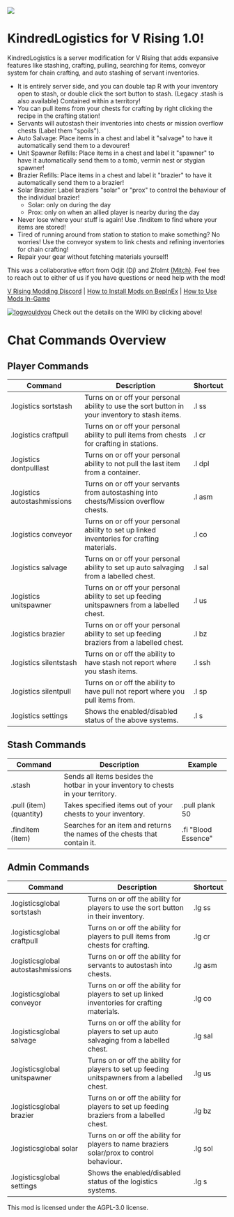 ![](logo.png)
# KindredLogistics for V Rising 1.0!
KindredLogistics is a server modification for V Rising that adds expansive features like stashing, crafting, pulling, searching for items, conveyor system for chain crafting, and auto stashing of servant inventories.

- It is entirely server side, and you can double tap R with your inventory open to stash, or double click the sort button to stash. (Legacy .stash is also available) Contained within a territory!
- You can pull items from your chests for crafting by right clicking the recipe in the crafting station!
- Servants will autostash their inventories into chests or mission overflow chests (Label them "spoils").
- Auto Salvage: Place items in a chest and label it "salvage" to have it automatically send them to a devourer!
- Unit Spawner Refills: Place items in a chest and label it "spawner" to have it automatically send them to a tomb, vermin nest or stygian spawner!
- Brazier Refills: Place items in a chest and label it "brazier" to have it automatically send them to a brazier!
- Solar Brazier: Label braziers "solar" or "prox" to control the behaviour of the individual brazier! 
  - Solar: only on during the day
  - Prox: only on when an allied player is nearby during the day
- Never lose where your stuff is again! Use .finditem to find where your items are stored!
- Tired of running around from station to station to make something? No worries! Use the conveyor system to link chests and refining inventories for chain crafting!
- Repair your gear without fetching materials yourself!

This was a collaborative effort from Odjit (Dj) and Zfolmt [(Mitch)](https://www.patreon.com/join/4865914). Feel free to reach out to either of us if you have questions or need help with the mod!


[V Rising Modding Discord](https://vrisingmods.com/discord) | [How to Install Mods on BepInEx](https://wiki.vrisingmods.com/user/Mod_Install.html) | [How to Use Mods In-Game](https://wiki.vrisingmods.com/user/Using_Server_Mods.html)


[![logwouldyou](https://github.com/user-attachments/assets/4412fd55-cf6d-488b-9e40-77fba9f83afa)](https://github.com/Odjit/KindredLogistics/wiki)
Check out the details on the WIKI by clicking above!

# Chat Commands Overview

## Player Commands

| Command                          | Description                                                                                   | Shortcut     |
|----------------------------------|-----------------------------------------------------------------------------------------------|--------------|
| .logistics sortstash             | Turns on or off your personal ability to use the sort button in your inventory to stash items. | .l ss        |
| .logistics craftpull             | Turns on or off your personal ability to pull items from chests for crafting in stations.      | .l cr        |
| .logistics dontpulllast          | Turns on or off your personal ability to not pull the last item from a container.              | .l dpl       |
| .logistics autostashmissions     | Turns on or off your servants from autostashing into chests/Mission overflow chests.           | .l asm       |
| .logistics conveyor               | Turns on or off your personal ability to set up linked inventories for crafting materials.    | .l co        |
| .logistics salvage               | Turns on or off your personal ability to set up auto salvaging from a labelled chest.          | .l sal       |
| .logistics unitspawner            | Turns on or off your personal ability to set up feeding unitspawners from a labelled chest.   | .l us        |
| .logistics brazier               | Turns on or off your personal ability to set up feeding braziers from a labelled chest.        | .l bz        |
| .logistics silentstash            | Turns on or off the ability to have stash not report where you stash items.                   | .l ssh       |
| .logistics silentpull             | Turns on or off the ability to have pull not report where you pull items from.                | .l sp        |
| .logistics settings               | Shows the enabled/disabled status of the above systems.                                       | .l s         |

## Stash Commands

| Command                          | Description                                                                                   | Example                |
|----------------------------------|-----------------------------------------------------------------------------------------------|------------------------|
| .stash                           | Sends all items besides the hotbar in your inventory to chests in your territory.           |                        |
| .pull (item) (quantity)          | Takes specified items out of your chests to your inventory.                                 | .pull plank 50         |
| .finditem (item)                 | Searches for an item and returns the names of the chests that contain it.                   | .fi "Blood Essence"    |

## Admin Commands

| Command                          | Description                                                                                   | Shortcut     |
|----------------------------------|-----------------------------------------------------------------------------------------------|--------------|
| .logisticsglobal sortstash       | Turns on or off the ability for players to use the sort button in their inventory.            | .lg ss       |
| .logisticsglobal craftpull       | Turns on or off the ability for players to pull items from chests for crafting.               | .lg cr       |
| .logisticsglobal autostashmissions | Turns on or off the ability for servants to autostash into chests.                          | .lg asm      |
| .logisticsglobal conveyor         | Turns on or off the ability for players to set up linked inventories for crafting materials. | .lg co       |
| .logisticsglobal salvage         | Turns on or off the ability for players to set up auto salvaging from a labelled chest.       | .lg sal       |
| .logisticsglobal unitspawner     | Turns on or off the ability for players to set up feeding unitspawners from a labelled chest.   | .lg us       |
| .logisticsglobal brazier         | Turns on or off the ability for players to set up feeding braziers from a labelled chest.       | .lg bz       |
| .logisticsglobal solar           | Turns on or off the ability for players to name braziers solar/prox to control behaviour.       | .lg sol       |
| .logisticsglobal settings         | Shows the enabled/disabled status of the logistics systems.                                  | .lg s        |




 

This mod is licensed under the AGPL-3.0 license.

